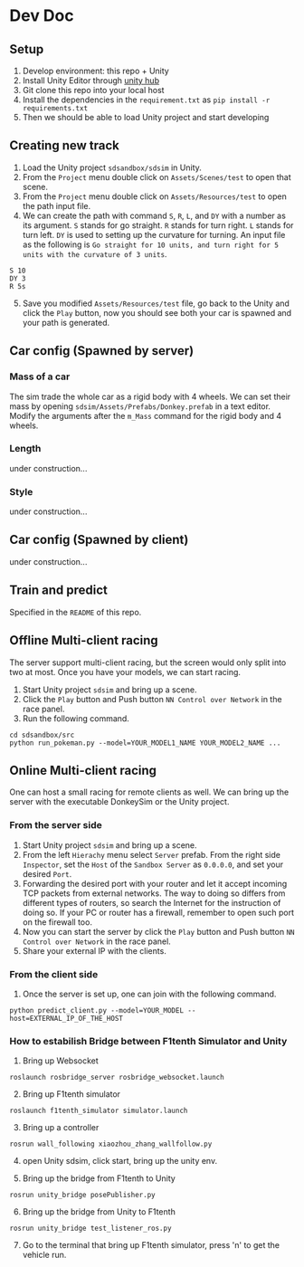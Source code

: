 # Dev Doc

## Setup
1. Develop environment: this repo + Unity
2. Install Unity Editor through [unity hub](https://docs.unity3d.com/Manual/GettingStartedInstallingHub.html)
3. Git clone this repo into your local host
4. Install the dependencies in the `requirement.txt` as `pip install -r requirements.txt`
5. Then we should be able to load Unity project and start developing

## Creating new track
1. Load the Unity project `sdsandbox/sdsim` in Unity.
2. From the `Project` menu double click on `Assets/Scenes/test` to open that scene.
3. From the `Project` menu double click on `Assets/Resources/test` to open the path input file.
4. We can create the path with command `S`, `R`, `L`, and `DY` with a number as its argument. `S` stands for go straight. `R` stands for turn right. `L` stands for turn left. `DY` is used to setting up the curvature for turning. An input file as the following is `Go straight for 10 units, and turn right for 5 units with the curvature of 3 units`.
```
S 10
DY 3
R 5s
```
5. Save you modified `Assets/Resources/test` file, go back to the Unity and click the `Play` button, now you should see both your car is spawned and your path is generated.

## Car config (Spawned by server)
### Mass of a car
The sim trade the whole car as a rigid body with 4 wheels. We can set their mass by opening `sdsim/Assets/Prefabs/Donkey.prefab` in a text editor. Modify the arguments after the `m_Mass` command for the rigid body and 4 wheels.

### Length
under construction...

### Style
under construction...

## Car config (Spawned by client)
under construction...

## Train and predict
Specified in the `README` of this repo.

## Offline Multi-client racing
The server support multi-client racing, but the screen would only split into two at most. Once you have your models, we can start racing.

1. Start Unity project `sdsim` and bring up a scene.
2. Click the `Play` button and Push button `NN Control over Network` in the race panel.
3.  Run the following command.

```
cd sdsandbox/src
python run_pokeman.py --model=YOUR_MODEL1_NAME YOUR_MODEL2_NAME ...
```

## Online Multi-client racing
One can host a small racing for remote clients as well. We can bring up the server with the executable DonkeySim or the Unity project.

### From the server side
1. Start Unity project `sdsim` and bring up a scene.
2. From the left `Hierachy` menu select `Server` prefab. From the right side `Inspector`, set the `Host` of the `Sandbox Server` as `0.0.0.0`, and set your desired `Port`.
3. Forwarding the desired port with your router and let it accept incoming TCP packets from external networks. The way to doing so differs from different types of routers, so search the Internet for the instruction of doing so. If your PC or router has a firewall, remember to open such port on the firewall too.
4. Now you can start the server by click the `Play` button and Push button `NN Control over Network` in the race panel.
5. Share your external IP with the clients.

### From the client side
1. Once the server is set up, one can join with the following command.
```
python predict_client.py --model=YOUR_MODEL --host=EXTERNAL_IP_OF_THE_HOST
```

### How to estabilish Bridge between F1tenth Simulator and Unity
1. Bring up Websocket
```
roslaunch rosbridge_server rosbridge_websocket.launch
```
2. Bring up F1tenth simulator
```
roslaunch f1tenth_simulator simulator.launch
```
3. Bring up a controller
```
rosrun wall_following xiaozhou_zhang_wallfollow.py 
```

4. open Unity sdsim, click start, bring up the unity env.

5. Bring up the bridge from F1tenth to Unity
```
rosrun unity_bridge posePublisher.py
```

6. Bring up the bridge from Unity to F1tenth
```
rosrun unity_bridge test_listener_ros.py 
```
7. Go to the terminal that bring up F1tenth simulator, press 'n' to get the vehicle run.

